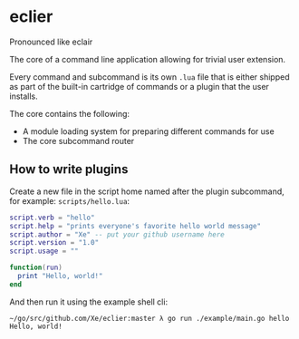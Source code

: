 # eclier

Pronounced like eclair

The core of a command line application allowing for trivial user extension.

Every command and subcommand is its own `.lua` file that is either shipped as
part of the built-in cartridge of commands or a plugin that the user installs.

The core contains the following:

- A module loading system for preparing different commands for use
- The core subcommand router

## How to write plugins

Create a new file in the script home named after the plugin subcommand, for
example: `scripts/hello.lua`:

```lua
script.verb = "hello"
script.help = "prints everyone's favorite hello world message"
script.author = "Xe" -- put your github username here
script.version = "1.0"
script.usage = ""

function(run) 
  print "Hello, world!"
end
```

And then run it using the example shell cli:

```console
~/go/src/github.com/Xe/eclier:master λ go run ./example/main.go hello
Hello, world!
```

